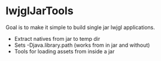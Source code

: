 lwjglJarTools
============

Goal is to make it simple to build single jar lwjgl applications.

- Extract natives from jar to temp dir
- Sets -Djava.library.path (works from in jar and without)
- Tools for loading assets from inside a jar

